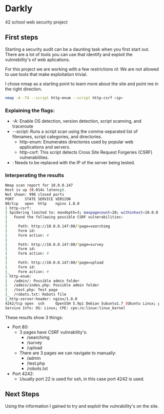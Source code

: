 # Darkly
42 school web security project

## First steps

Starting a security audit can be a daunting task when you first start out. There are a lot of tools you can use that identify and exploit the vulnrebility's of web aplications.

For this project we are working with a few restrictions nl: We are not allowed to use tools that make exploitation trivial.

I chose nmap as a starting point to learn more about the site and point me in the right direction.

```bash
nmap -A -T4 --script http-enum --script http-csrf <ip>
```

### Explaining the flags:
* -A: Enable OS detection, version detection, script scanning, and traceroute
* --script: Runs a script scan using the comma-separated list of filenames, script categories, and directories.
    * http-enum: Enumerates directories used by popular web applications and servers.
    * http-csrf: This script detects Cross Site Request Forgeries (CSRF) vulnerabilities.
* <ip>: Needs to be replaced with the IP of the server being tested.

### Interperating the results

```bash
Nmap scan report for 10.0.0.147
Host is up (0.014s latency).
Not shown: 998 closed ports
PORT     STATE SERVICE VERSION
80/tcp   open  http    nginx 1.8.0
| http-csrf: 
| Spidering limited to: maxdepth=3; maxpagecount=20; withinhost=10.0.0.147
|   Found the following possible CSRF vulnerabilities: 
|     
|     Path: http://10.0.0.147:80/?page=searchimg
|     Form id: 
|     Form action: #
|     
|     Path: http://10.0.0.147:80/?page=survey
|     Form id: 
|     Form action: #
|     
|     Path: http://10.0.0.147:80/?page=upload
|     Form id: 
|_    Form action: #
| http-enum: 
|   /admin/: Possible admin folder
|   /admin/index.php: Possible admin folder
|   /test.php: Test page
|_  /robots.txt: Robots file
|_http-server-header: nginx/1.8.0
4242/tcp open  ssh     OpenSSH 5.9p1 Debian 5ubuntu1.7 (Ubuntu Linux; protocol 2.0)
Service Info: OS: Linux; CPE: cpe:/o:linux:linux_kernel
```

These results show 3 things:
* Port 80:
    * 3 pages have CSRF vulnrability's:
        * /searchimg
        * /survey
        * /upload
    * There are 3 pages we can navigate to manually:
        * /admin
        * /test.php
        * /robots.txt
* Port 4242:
    * Usually port 22 is used for ssh, in this case port 4242 is used.

## Next Steps

Using the information I gained to try and exploit the vulnrability's on the site.